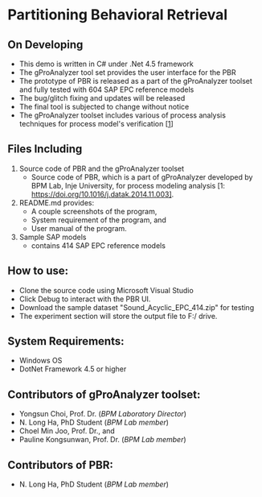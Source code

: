 # Partitioning Behavioral Retrieval

On Developing
-----------  
  - This demo is written in C# under .Net 4.5 framework
  - The gProAnalyzer tool set provides the user interface for the PBR
  - The prototype of PBR is released as a part of the gProAnalyzer toolset and fully tested with 604 SAP EPC reference models
  - The bug/glitch fixing and updates will be released
  - The final tool is subjected to change without notice
  - The gProAnalyzer toolset includes various of process analysis techniques for process model's verification [[1](https://doi.org/10.1016/j.datak.2014.11.003)]
  
Files Including
-----------  
  1. Source code of PBR and the gProAnalyzer toolset
      * Source code of PBR, which is a part of gProAnalyzer developed by BPM Lab, Inje University, for process modeling analysis [1: https://doi.org/10.1016/j.datak.2014.11.003].           
  2. README.md provides:
      * A couple screenshots of the program, 
      * System requirement of the program, and
      * User manual of the program.
  3. Sample SAP models
      * contains 414 SAP EPC reference models   


How to use:
------------
 - Clone the source code using Microsoft Visual Studio
 - Click Debug to interact with the PBR UI.
 - Download the sample dataset "Sound_Acyclic_EPC_414.zip" for testing
 - The experiment section will store the output file to F:/ drive.

System Requirements:
------------
 - Windows OS
 - DotNet Framework 4.5 or higher

Contributors of gProAnalyzer toolset:
------------
 - Yongsun Choi, Prof. Dr. (*BPM Laboratory Director*)
 - N. Long Ha, PhD Student (*BPM Lab member*)
 - Choel Min Joo, Prof. Dr., and
 - Pauline Kongsunwan, Prof. Dr. (*BPM Lab member*)

Contributors of PBR:
------------
 - N. Long Ha, PhD Student (*BPM Lab member*)
